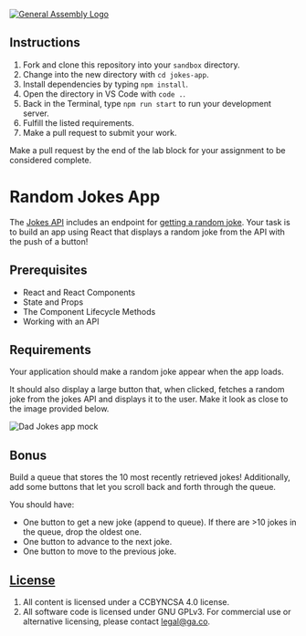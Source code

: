 [![General Assembly Logo](https://camo.githubusercontent.com/1a91b05b8f4d44b5bbfb83abac2b0996d8e26c92/687474703a2f2f692e696d6775722e636f6d2f6b6538555354712e706e67)](https://generalassemb.ly/education/web-development-immersive)

## Instructions

1.  Fork and clone this repository into your `sandbox` directory.
1.  Change into the new directory with `cd jokes-app`.
1.  Install dependencies by typing `npm install`.
1.  Open the directory in VS Code with `code .`.
1.  Back in the Terminal, type `npm run start` to run your development server.
1.  Fulfill the listed requirements.
1.  Make a pull request to submit your work.

Make a pull request by the end of the lab block for your assignment to be
considered complete.

# Random Jokes App

The [Jokes API](https://github.com/15Dkatz/official_joke_api) includes an
endpoint for
[getting a random joke](https://official-joke-api.appspot.com/random_joke). Your
task is to build an app using React that displays a random joke from the API
with the push of a button!

## Prerequisites

- React and React Components
- State and Props
- The Component Lifecycle Methods
- Working with an API

## Requirements

Your application should make a random joke appear when the app loads.

It should also display a large button that, when clicked, fetches a random joke
from the jokes API and displays it to the user. Make it look as close to the
image provided below.

![Dad Jokes app mock](./assets/dad-jokes.png)

## Bonus

Build a queue that stores the 10 most recently retrieved jokes! Additionally,
add some buttons that let you scroll back and forth through the queue.

You should have:

- One button to get a new joke (append to queue). If there are >10 jokes in the
  queue, drop the oldest one.
- One button to advance to the next joke.
- One button to move to the previous joke.

## [License](LICENSE)

1.  All content is licensed under a CC­BY­NC­SA 4.0 license.
1.  All software code is licensed under GNU GPLv3. For commercial use or
    alternative licensing, please contact legal@ga.co.
